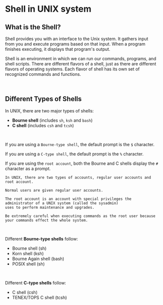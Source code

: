 # Shell in UNIX system

## What is the Shell?

Shell provides you with an interface to the Unix system.
It gathers input from you and execute programs based on that input.
When a program finishes executing, it displays that program's output.

Shell is an environment in which we can run our commands, programs, and shell scripts. 
There are different flavors of a shell, just as there are different flavors of operating systems. 
Each flavor of shell has its own set of recognized commands and functions.

<br>

## Different Types of Shells

In UNIX, there are two major types of shells:

* **Bourne shell** (includes `sh`, `ksh` and `bash`)
* **C shell** (includes `csh` and  `tcsh`)

<br>

If you are using a `Bourne-type shell`, the default prompt is the `$` character.

If you are using a `C-type shell`, the default prompt is the `%` character.

If you are using the `root account`, both the Bourne and C shells display the `#` character as a prompt.

```
In UNIX, there are two types of accounts, regular user accounts and root account.

Normal users are given regular user accounts.

The root account is an account with special privileges the administrator of a UNIX system (called the sysadmin)
uses to perform maintenance and upgrades.

Be extremely careful when executing commands as the root user because your commands effect the whole system.
```

<br>

Different **Bourne-type shells** follow:

* Bourne shell (sh)
* Korn shell (ksh)
* Bourne Again shell (bash)
* POSIX shell (sh)

<br>

Different **C-type shells** follow:

* C shell (csh)
* TENEX/TOPS C shell (tcsh)